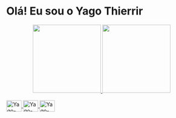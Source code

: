 # Olá! Eu sou o Yago Thierrir

<div align="center">
  <a href="https://github.com/Yago14">
  <img height="180em" src="https://github-readme-stats.vercel.app/api?username=yago14&show_icons=true&theme=drak&include_all_commits=true&count_private=true"/>
  <img height="180em" src="https://github-readme-stats.vercel.app/api/top-langs/?username=Yago14&layout=compact&langs_count=7&theme=dracula"/>
</div>
  
  <div style="display: inline_block"><br>
      <img align="center" alt="Yago-HTML" height="30" width="40" src="">
  <img align="center" alt="Yago-CSS" height="30" width="40" src="">
    <img align="center" alt="Yago-Js" height="30" width="40" src=""> 
    </div>
  
